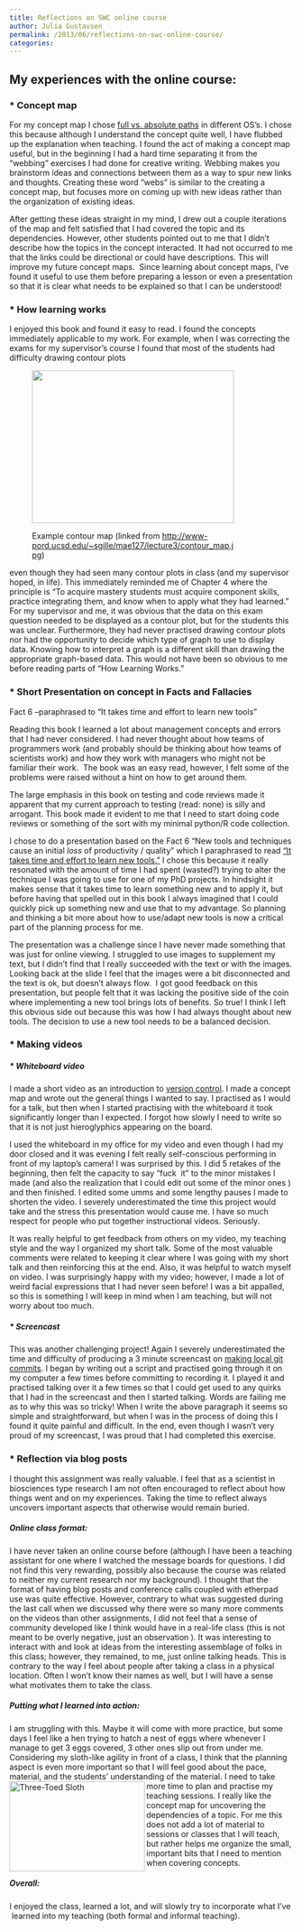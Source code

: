 ```yaml
---
title: Reflections on SWC online course
author: Julia Gustavsen
permalink: /2013/06/reflections-on-swc-online-course/
categories:
---
```

## My experiences with the online course:

### *   Concept map

For my concept map I chose [full vs. absolute paths][1] in different OS’s. I chose this because although I understand the concept quite well, I have flubbed up the explanation when teaching. I found the act of making a concept map useful, but in the beginning I had a hard time separating it from the “webbing” exercises I had done for creative writing. Webbing makes you brainstorm ideas and connections between them as a way to spur new links and thoughts. Creating these word “webs” is similar to the creating a concept map, but focuses more on coming up with new ideas rather than the organization of existing ideas.

After getting these ideas straight in my mind, I drew out a couple iterations of the map and felt satisfied that I had covered the topic and its dependencies. However, other students pointed out to me that I didn’t describe how the topics in the concept interacted. It had not occurred to me that the links could be directional or could have descriptions. This will improve my future concept maps.  Since learning about concept maps, I’ve found it useful to use them before preparing a lesson or even a presentation so that it is clear what needs to be explained so that I can be understood!

### *   How learning works

I enjoyed this book and found it easy to read. I found the concepts immediately applicable to my work. For example, when I was correcting the exams for my supervisor’s course I found that most of the students had difficulty drawing contour plots<figure style="width: 358px;" class="wp-caption alignright">

[<img class=" " alt="" src="http://www-pord.ucsd.edu/~sgille/mae127/lecture3/contour_map.jpg" width="358" height="271" />][2]<figcaption class="wp-caption-text">Example contour map (linked from http://www-pord.ucsd.edu/~sgille/mae127/lecture3/contour_map.jpg)</figcaption></figure> 
even though they had seen many contour plots in class (and my supervisor hoped, in life). This immediately reminded me of Chapter 4 where the principle is “To acquire mastery students must acquire component skills, practice integrating them, and know when to apply what they had learned.” For my supervisor and me, it was obvious that the data on this exam question needed to be displayed as a contour plot, but for the students this was unclear. Furthermore, they had never practised drawing contour plots nor had the opportunity to decide which type of graph to use to display data. Knowing how to interpret a graph is a different skill than drawing the appropriate graph-based data. This would not have been so obvious to me before reading parts of “How Learning Works.”

### *   Short Presentation on concept in Facts and Fallacies

Fact 6 –paraphrased to “It takes time and effort to learn new tools”

Reading this book I learned a lot about management concepts and errors that I had never considered. I had never thought about how teams of programmers work (and probably should be thinking about how teams of scientists work) and how they work with managers who might not be familiar their work.  The book was an easy read, however, I felt some of the problems were raised without a hint on how to get around them.

The large emphasis in this book on testing and code reviews made it apparent that my current approach to testing (read: none) is silly and arrogant. This book made it evident to me that I need to start doing code reviews or something of the sort with my minimal python/R code collection.

I chose to do a presentation based on the Fact 6 “New tools and techniques cause an initial *loss* of productivity / quality” which I paraphrased to read [“It takes time and effort to learn new tools.”][3] I chose this because it really resonated with the amount of time I had spent (wasted?) trying to alter the technique I was going to use for one of my PhD projects. In hindsight it makes sense that it takes time to learn something new and to apply it, but before having that spelled out in this book I always imagined that I could quickly pick up something new and use that to my advantage. So planning and thinking a bit more about how to use/adapt new tools is now a critical part of the planning process for me.

The presentation was a challenge since I have never made something that was just for online viewing. I struggled to use images to supplement my text, but I didn’t find that I really succeeded with the text or with the images. Looking back at the slide I feel that the images were a bit disconnected and the text is ok, but doesn’t always flow.  I got good feedback on this presentation, but people felt that it was lacking the positive side of the coin where implementing a new tool brings lots of benefits. So true! I think I left this obvious side out because this was how I had always thought about new tools. The decision to use a new tool needs to be a balanced decision.

### *   Making videos

##### *   Whiteboard video

I made a short video as an introduction to [version control][4]. I made a concept map and wrote out the general things I wanted to say. I practised as I would for a talk, but then when I started practising with the whiteboard it took significantly longer than I expected. I forgot how slowly I need to write so that it is not just hieroglyphics appearing on the board.

I used the whiteboard in my office for my video and even though I had my door closed and it was evening I felt really self-conscious performing in front of my laptop’s camera! I was surprised by this. I did 5 retakes of the beginning, then felt the capacity to say “fuck  it” to the minor mistakes I made (and also the realization that I could edit out some of the minor ones ) and then finished. I edited some umms and some lengthy pauses I made to shorten the video. I severely underestimated the time this project would take and the stress this presentation would cause me. I have so much respect for people who put together instructional videos. Seriously.

It was really helpful to get feedback from others on my video, my teaching style and the way I organized my short talk. Some of the most valuable comments were related to keeping it clear where I was going with my short talk and then reinforcing this at the end. Also, it was helpful to watch myself on video. I was surprisingly happy with my video; however, I made a lot of weird facial expressions that I had never seen before! I was a bit appalled, so this is something I will keep in mind when I am teaching, but will not worry about too much.

##### *   Screencast

This was another challenging project! Again I severely underestimated the time and difficulty of producing a 3 minute screencast on [making local git commits][5]. I began by writing out a script and practised going through it on my computer a few times before committing to recording it. I played it and practised talking over it a few times so that I could get used to any quirks that I had in the screencast and then I started talking. Words are failing me as to why this was so tricky! When I write the above paragraph it seems so simple and straightforward, but when I was in the process of doing this I found it quite painful and difficult. In the end, even though I wasn’t very proud of my screencast, I was proud that I had completed this exercise. </ol> 
### *   Reflection via blog posts

I thought this assignment was really valuable. I feel that as a scientist in biosciences type research I am not often encouraged to reflect about how things went and on my experiences. Taking the time to reflect always uncovers important aspects that otherwise would remain buried.

##### Online class format:

I have never taken an online course before (although I have been a teaching assistant for one where I watched the message boards for questions. I did not find this very rewarding, possibly also because the course was related to neither my current research nor my background). I thought that the format of having blog posts and conference calls coupled with etherpad use was quite effective. However, contrary to what was suggested during the last call when we discussed why there were so many more comments on the videos than other assignments, I did not feel that a sense of community developed like I think would have in a real-life class (this is not meant to be overly negative, just an observation ). It was interesting to interact with and look at ideas from the interesting assemblage of folks in this class; however, they remained, to me, just online talking heads. This is contrary to the way I feel about people after taking a class in a physical location. Often I won’t know their names as well, but I will have a sense what motivates them to take the class.

##### Putting what I learned into action:

I am struggling with this. Maybe it will come with more practice, but some days I feel like a hen trying to hatch a nest of eggs where whenever I manage to get 3 eggs covered, 3 other ones slip out from under me. Considering my sloth-like agility in front of a class, I think that the planning aspect is even more important so that I will feel good about the pace, material, and the students’ understanding of the material. [<img src="http://farm9.staticflickr.com/8282/7635765124_330e65491a_n.jpg" width="240" height="160" alt="Three-Toed Sloth" align="left" />][6] I need to take more time to plan and practise my teaching sessions. I really like the concept map for uncovering the dependencies of a topic. For me this does not add a lot of material to sessions or classes that I will teach, but rather helps me organize the small, important bits that I need to mention when covering concepts.

##### Overall: 

I enjoyed the class, learned a lot, and will slowly try to incorporate what I’ve  learned into my teaching (both formal and informal teaching).

 [1]: http://teaching.software-carpentry.org/2013/03/27/concept-map-full-vs-absolute-paths/ "Concept Map: Full vs. absolute paths"
 [2]: http://www-pord.ucsd.edu/~sgille/mae127/lecture3/contour_map.jpg
 [3]: https://docs.google.com/presentation/d/1X1c1c-Gm75KC1amdH5NS7mEPq89QSlhkrjGF7P3ck4I/pub?start=false&loop=false&delayms=3000
 [4]: http://www.youtube.com/watch?v=hnD5hWPrJ5o&feature=youtu.be "version control"
 [5]: http://www.youtube.com/watch?v=zwnK-XX86bI
 [6]: http://www.flickr.com/photos/duplisea/7635765124/ "Three-Toed Sloth by Duplisea, on Flickr"
